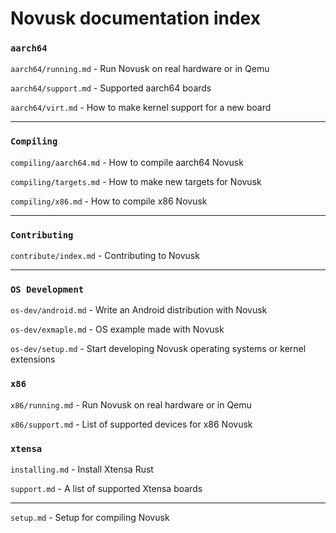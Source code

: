 # Novusk documentation index

### ``aarch64``
``aarch64/running.md`` - Run Novusk on real hardware or in Qemu

``aarch64/support.md`` - Supported aarch64 boards

``aarch64/virt.md`` - How to make kernel support for a new board

---

### ``Compiling``
``compiling/aarch64.md`` - How to compile aarch64 Novusk

``compiling/targets.md`` - How to make new targets for Novusk

``compiling/x86.md`` - How to compile x86 Novusk

--- 

### ``Contributing``
``contribute/index.md`` - Contributing to Novusk

---

### ``OS Development``
``os-dev/android.md`` - Write an Android distribution with Novusk

``os-dev/exmaple.md`` - OS example made with Novusk

``os-dev/setup.md`` - Start developing Novusk operating systems or kernel extensions

### ``x86``
``x86/running.md`` - Run Novusk on real hardware or in Qemu

``x86/support.md`` - List of supported devices for x86 Novusk

### ``xtensa``
``installing.md`` - Install Xtensa Rust

``support.md`` - A list of supported Xtensa boards

---

``setup.md`` - Setup for compiling Novusk
